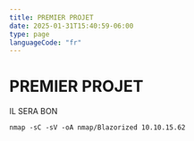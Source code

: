 ```yaml
---
title: PREMIER PROJET
date: 2025-01-31T15:40:59-06:00
type: page
languageCode: "fr"
---
```


# PREMIER PROJET

IL SERA BON

```
nmap -sC -sV -oA nmap/Blazorized 10.10.15.62
```
